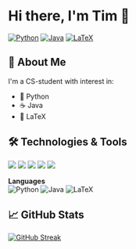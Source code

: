 # Hi there, I'm Tim 👋

[![Python](https://img.shields.io/badge/Python-3776AB?style=for-the-badge&logo=python&logoColor=white)](https://www.python.org)
[![Java](https://img.shields.io/badge/Java-007396?style=for-the-badge&logo=openjdk&logoColor=white)](https://www.java.com)
[![LaTeX](https://img.shields.io/badge/LaTeX-008080?style=for-the-badge&logo=latex&logoColor=white)](https://www.latex-project.org)


## 🚀 About Me
I'm a CS-student with interest in:
- 🐍 Python 
- ☕ Java
- 📜 LaTeX

## 🛠️ Technologies & Tools
![](https://img.shields.io/badge/Editor-VS_Code-informational?style=flat&logo=visual-studio-code&logoColor=white&color=2bbc8a)
![](https://img.shields.io/badge/IDE-IntelliJ_IDEA-informational?style=flat&logo=intellij-idea&logoColor=white&color=2bbc8a)
![](https://img.shields.io/badge/Tools-Git-informational?style=flat&logo=git&logoColor=white&color=2bbc8a)
![](https://img.shields.io/badge/OS-Linux-informational?style=flat&logo=linux&logoColor=white&color=2bbc8a)
![](https://img.shields.io/badge/OS-Windows-informational?style=flat&logo=windows&logoColor=white&color=2bbc8a)




**Languages**  
![Python](https://img.shields.io/badge/-Python-3776AB?style=flat-square&logo=Python&logoColor=white)
![Java](https://img.shields.io/badge/-Java-007396?style=flat-square&logo=Java&logoColor=white)
![LaTeX](https://img.shields.io/badge/-LaTeX-008080?style=flat-square&logo=LaTeX&logoColor=white)

## 📈 GitHub Stats
[![GitHub Streak](https://streak-stats.demolab.com?user=TimUrbanczyk&theme=radical)](https://git.io/streak-stats)

<!---
TimUrbanczyk/TimUrbanczyk is a ✨ special ✨ repository because its `README.md` (this file) appears on your GitHub profile.
You can click the Preview link to take a look at your changes.
--->
